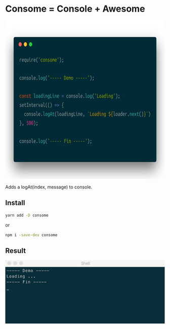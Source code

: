 # Consome = Console + Awesome

<img src="./snippet.png" height="500px" />

Adds a logAt(index, message) to console.

## Install

```sh
yarn add -D consome
```

or

```sh
npm i -save-dev consome
```

## Result
<img src="./demo.gif" height="200px" />
